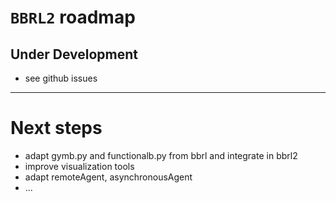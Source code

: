 `BBRL2` roadmap
===================

Under Development
--------------------------

* see github issues
--------------------------

# Next steps

* adapt gymb.py and functionalb.py from bbrl and integrate in bbrl2
* improve visualization tools
* adapt remoteAgent, asynchronousAgent
* ...